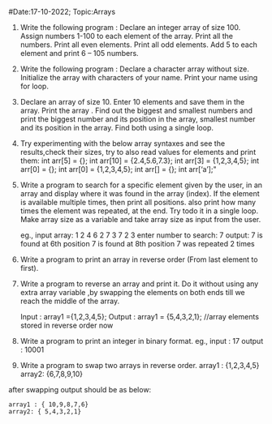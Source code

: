 #Date:17-10-2022; Topic:Arrays

1) Write the following program :
Declare an integer array of size 100.
Assign numbers 1-100 to each element of the array.
Print all the numbers.
Print all even elements.
Print all odd elements.
Add 5 to each element and print 6 – 105 numbers.

2) Write the following program :
Declare a character array without size.
Initialize the array with characters of your name.
Print your name using for loop.

3) Declare an array of size 10. Enter 10 elements and save them in the array. Print the array . Find out the biggest and smallest numbers and print the biggest number and its position in the array, smallest number and its position in the array. Find both using a single loop.

4) Try experimenting with the below array syntaxes and see the results,check their sizes, try to also read values for elements and print them:
	int arr[5] = {};
	int arr[10] = {2.4,5.6,7.3};
	int arr[3] = {1,2,3,4,5};
	int arr[0] = {};
	int arr[0] = {1,2,3,4,5};
	int arr[] = {};
	int arr[‘a’];"

5) Write a program to search for a specific element given by the user, in an array and display where it was found in the array (index).
If the element is available multiple times, then print all positions. also print how many times the element was repeated, at the end. Try todo it in a single loop. Make array size as a variable and take array size as input from the user.

	eg., input array: 1 2 4 6 2 7 3 7 2 3
	enter number to search: 7
	output:
	7 is found at 6th position
	7 is found at 8th position
	7 was repeated 2 times

6) Write a program to print an array in reverse order (From last element to first).

7) Write a program to reverse an array and print it. Do it without using any extra array variable ,by swapping the elements on both ends till we reach the middle of the array.
 
	Input : array1 ={1,2,3,4,5};
	Output : array1 = {5,4,3,2,1}; //array elements stored in reverse order now

8) Write a program to print an integer in binary format.
	eg., input : 17
	output :   10001

9) Write a program to swap two arrays in reverse order.
	array1 : {1,2,3,4,5}
	array2: {6,7,8,9,10}

after swapping output should be as below:

	array1 : { 10,9,8,7,6}
	array2: { 5,4,3,2,1}
